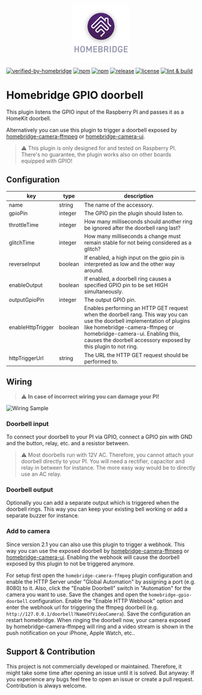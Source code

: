<p align="center">

<img src="https://github.com/homebridge/branding/raw/master/logos/homebridge-wordmark-logo-vertical.png" width="150">

</p>

[![verified-by-homebridge](https://badgen.net/badge/homebridge/verified/purple)](https://github.com/homebridge/homebridge/wiki/Verified-Plugins)
[![npm](https://badgen.net/npm/v/homebridge-gpio-doorbell/latest?icon=npm&label)](https://www.npmjs.com/package/homebridge-gpio-doorbell)
[![npm](https://badgen.net/npm/dt/homebridge-gpio-doorbell?label=downloads)](https://www.npmjs.com/package/homebridge-gpio-doorbell)
[![release](https://badgen.net/github/release/silviokennecke/homebridge-gpio-doorbell)](https://github.com/silviokennecke/homebridge-gpio-doorbell/releases)
[![license](https://badgen.net/github/license/silviokennecke/homebridge-gpio-doorbell)](https://github.com/silviokennecke/homebridge-gpio-doorbell/blob/main/LICENSE)
[![lint & build](https://github.com/silviokennecke/homebridge-gpio-doorbell/actions/workflows/build.yml/badge.svg)](https://github.com/silviokennecke/homebridge-gpio-doorbell/actions/workflows/build.yml)

# Homebridge GPIO doorbell

This plugin listens the GPIO input of the Raspberry PI and passes it as a HomeKit doorbell.

Alternatively you can use this plugin to trigger a doorbell exposed by [homebridge-camera-ffmpeg](https://www.npmjs.com/package/homebridge-camera-ffmpeg) or [homebridge-camera-ui](https://www.npmjs.com/package/homebridge-camera-ui).

> :warning: This plugin is only designed for and tested on Raspberry PI.
> There's no guarantee, the plugin works also on other boards equipped with GPIO!

## Configuration

| key | type | description |
|---|---|---|
| name | string | The name of the accessory. | 
| gpioPin | integer | The GPIO pin the plugin should listen to. | 
| throttleTime | integer | How many milliseconds should another ring be ignored after the doorbell rang last? | 
| glitchTime | integer | How many milliseconds a change must remain stable for not being considered as a glitch? | 
| reverseInput | boolean | If enabled, a high input on the gpio pin is interpreted as low and the other way around. |
| enableOutput | boolean | If enabled, a doorbell ring causes a specified GPIO pin to be set HIGH simultaneously. |
| outputGpioPin | integer | The output GPIO pin. |
| enableHttpTrigger | boolean | Enables performing an HTTP GET request when the doorbell rang. This way you can use the doorbell implementation of plugins like homebridge-camera-ffmpeg or homebridge-camera-ui. Enabling this, causes the doorbell accessory exposed by this plugin to not ring. |
| httpTriggerUrl | string | The URL the HTTP GET request should be performed to. |

## Wiring

> :warning: **In case of incorrect wiring you can damage your PI!**

![Wiring Sample](docs/wiring.png)

### Doorbell input

To connect your doorbell to your PI via GPIO, connect a GPIO pin with GND and the button, relay, etc. and a resistor between.

> :warning: Most doorbells run with 12V AC.
> Therefore, you cannot attach your doorbell directly to your PI.
> You will need a rectifier, capacitor and relay in between for instance.
> The more easy way would be to directly use an AC relay.

### Doorbell output

Optionally you can add a separate output which is triggered when the doorbell rings.
This way you can keep your existing bell working or add a separate buzzer for instance.

### Add to camera

Since version 2.1 you can also use this plugin to trigger a webhook. This way you can use the exposed doorbell by [homebridge-camera-ffmpeg](https://www.npmjs.com/package/homebridge-camera-ffmpeg) or [homebridge-camera-ui](https://www.npmjs.com/package/homebridge-camera-ui). Enabling the webhook will cause the doorbell exposed by this plugin to not be triggered anymore.

For setup first open the `homebridge-camera-ffmpeg` plugin configuration and enable the HTTP Server under "Global Automation" by assigning a port (e.g. 8080) to it. Also, click the "Enable Doorbell" switch in "Automation" for the camera you want to use. Save the changes and open the `homebridge-gpio-doorbell` configuration. Enable the "Enable HTTP Webhook" option and enter the webhook url for triggering the ffmpeg doorbell (e.g. `http://127.0.0.1/doorbell?NameOfVideoCamera`). Save the configuration an restart homebridge. When ringing the doorbell now, your camera exposed by homebridge-camera-ffmpeg will ring and a video stream is shown in the push notification on your iPhone, Apple Watch, etc..

## Support & Contribution

This project is not commercially developed or maintained.
Therefore, it might take some time after opening an issue until it is solved.
But anyway: If you experience any bugs feel free to open an issue or create a pull request.
Contribution is always welcome.
